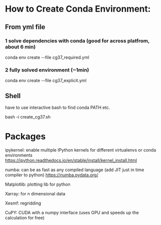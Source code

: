 # How to Create Conda Environment:
## From yml file
### 1 solve dependencies with conda (good for across platfrom, about 6 min)
conda env create --file cg37_required.yml
### 2 fully solved environment (~1min)
conda env create --file cg37_explicit.yml
## Shell

have to use interactive bash to find conda PATH etc.

bash -i create_cg37.sh


# Packages 

ipykernel: enable multiple IPython kernels for different virtualenvs or conda environments
https://ipython.readthedocs.io/en/stable/install/kernel_install.html

numba: can be as fast as any compiled language (add JIT just in time compiler to python)
https://numba.pydata.org/

Matplotlib: plotting lib for python

Xarray: for n dimensional data

Xesmf: regridding 

CuPY: CUDA with a numpy interface (uses GPU and speeds up the calculation for free)
